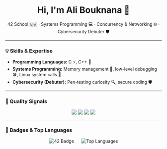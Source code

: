 <!-- STATIC/HUMAN SECTION: safe to edit -->
<h1 align="center">Hi, I'm Ali Bouknana 👋</h1>

<p align="center">
42 School 🇲🇦 · Systems Programming 💻 · Concurrency & Networking 🌐 · Cybersecurity Debuter 🛡️
</p>

---

### 💡 Skills & Expertise

- **Programming Languages:** C ⚡, C++ 🚀  
- **Systems Programming:** Memory management 🧠, low-level debugging 🛠️, Linux system calls 🐧  
- **Cybersecurity (Debuter):** Pen-testing curiosity 🔍, secure coding 🛡️

---

### 🧪 Quality Signals

<p align="center">
  <img src="https://img.shields.io/badge/Docs-Ready-brightgreen?style=for-the-badge&logo=readthedocs" />
  <img src="https://img.shields.io/badge/Tests-Automated-blue?style=for-the-badge&logo=githubactions" />
  <img src="https://img.shields.io/badge/Static_Analysis-Clean-critical?style=for-the-badge&logo=sonarqube" />
  <img src="https://img.shields.io/badge/CI-GitHub_Actions-lightgrey?style=for-the-badge&logo=github" />
</p>

---

### 🔗 Badges & Top Languages

<p align="center">
  <img src="https://badge.mediaplus.ma/star/abouknan" alt="42 Badge" style="display:inline-block; margin-right:20px;" />
  <img src="https://github-readme-stats.vercel.app/api/top-langs/?username=abouknan&layout=compact&theme=radical&langs_count=8&count_private=true" alt="Top Languages" style="display:inline-block;" />
</p>

